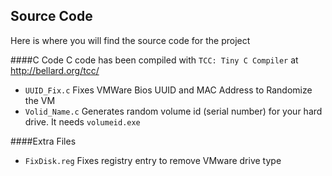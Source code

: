 ## Source Code

Here is where you will find the source code for the project<br>


####C Code
C code has been compiled with `TCC: Tiny C Compiler` at http://bellard.org/tcc/

-  `UUID_Fix.c` Fixes VMWare Bios UUID and MAC Address to Randomize the VM 
-  `Volid_Name.c` Generates random volume id (serial number) for your hard drive. It needs `volumeid.exe`
  

####Extra Files
- `FixDisk.reg` Fixes registry entry to remove VMware drive type
